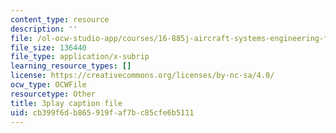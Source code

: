```yaml
---
content_type: resource
description: ''
file: /ol-ocw-studio-app/courses/16-885j-aircraft-systems-engineering-fall-2005/cb399f6db865919faf7bc85cfe6b5111_2QRfkG7jOfY.srt
file_size: 136440
file_type: application/x-subrip
learning_resource_types: []
license: https://creativecommons.org/licenses/by-nc-sa/4.0/
ocw_type: OCWFile
resourcetype: Other
title: 3play caption file
uid: cb399f6d-b865-919f-af7b-c85cfe6b5111
---
```

